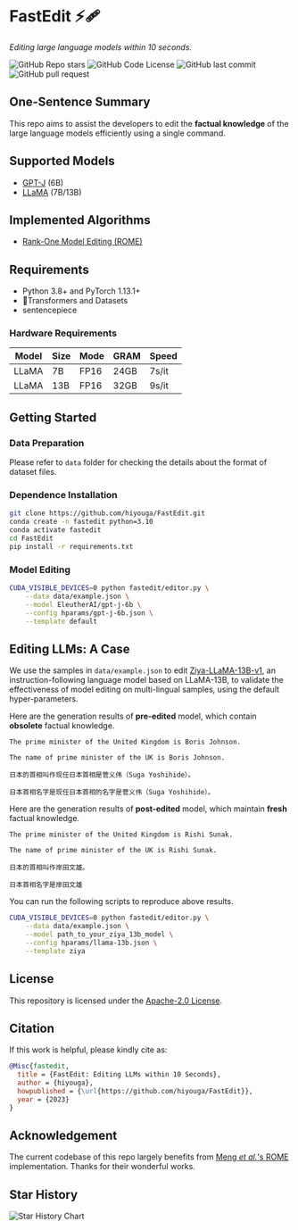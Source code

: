 # FastEdit ⚡🩹

*Editing large language models within 10 seconds.*

![GitHub Repo stars](https://img.shields.io/github/stars/hiyouga/FastEdit?style=social)
![GitHub Code License](https://img.shields.io/github/license/hiyouga/FastEdit)
![GitHub last commit](https://img.shields.io/github/last-commit/hiyouga/FastEdit)
![GitHub pull request](https://img.shields.io/badge/PRs-welcome-blue)

## One-Sentence Summary

This repo aims to assist the developers to edit the **factual knowledge** of the large language models efficiently using a single command.

## Supported Models

- [GPT-J](https://huggingface.co/EleutherAI/gpt-j-6b) (6B)
- [LLaMA](https://github.com/facebookresearch/llama) (7B/13B)

## Implemented Algorithms

- [Rank-One Model Editing (ROME)](https://arxiv.org/abs/2202.05262)

## Requirements

- Python 3.8+ and PyTorch 1.13.1+
- 🤗Transformers and Datasets
- sentencepiece

### Hardware Requirements

| Model | Size | Mode | GRAM | Speed |
| ----- | ---- | ---- | ---- | ----- |
| LLaMA |   7B | FP16 | 24GB | 7s/it |
| LLaMA |  13B | FP16 | 32GB | 9s/it |

## Getting Started

### Data Preparation

Please refer to `data` folder for checking the details about the format of dataset files.

### Dependence Installation

```bash
git clone https://github.com/hiyouga/FastEdit.git
conda create -n fastedit python=3.10
conda activate fastedit
cd FastEdit
pip install -r requirements.txt
```

### Model Editing

```bash
CUDA_VISIBLE_DEVICES=0 python fastedit/editor.py \
    --data data/example.json \
    --model EleutherAI/gpt-j-6b \
    --config hparams/gpt-j-6b.json \
    --template default
```

## Editing LLMs: A Case

We use the samples in `data/example.json` to edit [Ziya-LLaMA-13B-v1](https://huggingface.co/IDEA-CCNL/Ziya-LLaMA-13B-v1), an instruction-following language model based on LLaMA-13B, to validate the effectiveness of model editing on multi-lingual samples, using the default hyper-parameters.

Here are the generation results of **pre-edited** model, which contain **obsolete** factual knowledge.

```
The prime minister of the United Kingdom is Boris Johnson.

The name of prime minister of the UK is Boris Johnson.

日本的首相叫作现任日本首相是菅义伟（Suga Yoshihide）。

日本首相名字是现任日本首相的名字是菅义伟（Suga Yoshihide）。
```

Here are the generation results of **post-edited** model, which maintain **fresh** factual knowledge.

```
The prime minister of the United Kingdom is Rishi Sunak.

The name of prime minister of the UK is Rishi Sunak.

日本的首相叫作岸田文雄。

日本首相名字是岸田文雄
```

You can run the following scripts to reproduce above results.

```bash
CUDA_VISIBLE_DEVICES=0 python fastedit/editor.py \
    --data data/example.json \
    --model path_to_your_ziya_13b_model \
    --config hparams/llama-13b.json \
    --template ziya
```

## License

This repository is licensed under the [Apache-2.0 License](LICENSE).

## Citation

If this work is helpful, please kindly cite as:

```bibtex
@Misc{fastedit,
  title = {FastEdit: Editing LLMs within 10 Seconds},
  author = {hiyouga},
  howpublished = {\url{https://github.com/hiyouga/FastEdit}},
  year = {2023}
}
```

## Acknowledgement

The current codebase of this repo largely benefits from [Meng *et al.*'s ROME](https://github.com/kmeng01/rome) implementation. Thanks for their wonderful works.

## Star History

![Star History Chart](https://api.star-history.com/svg?repos=hiyouga/FastEdit&type=Date)
